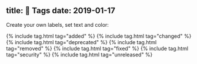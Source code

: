 title: 🚧 Tags
date: 2019-01-17
---

Create your own labels, set text and color:

{% include tag.html tag="added" %}
{% include tag.html tag="changed" %}
{% include tag.html tag="deprecated" %}
{% include tag.html tag="removed" %}
{% include tag.html tag="fixed" %}
{% include tag.html tag="security" %}
{% include tag.html tag="unreleased" %}
